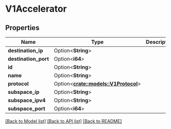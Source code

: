 # V1Accelerator

## Properties

Name | Type | Description | Notes
------------ | ------------- | ------------- | -------------
**destination_ip** | Option<**String**> |  | [optional]
**destination_port** | Option<**i64**> |  | [optional]
**id** | Option<**String**> |  | [optional]
**name** | Option<**String**> |  | [optional]
**protocol** | Option<[**crate::models::V1Protocol**](v1Protocol.md)> |  | [optional]
**subspace_ip** | Option<**String**> |  | [optional]
**subspace_ipv4** | Option<**String**> |  | [optional]
**subspace_port** | Option<**i64**> |  | [optional]

[[Back to Model list]](../README.md#documentation-for-models) [[Back to API list]](../README.md#documentation-for-api-endpoints) [[Back to README]](../README.md)


